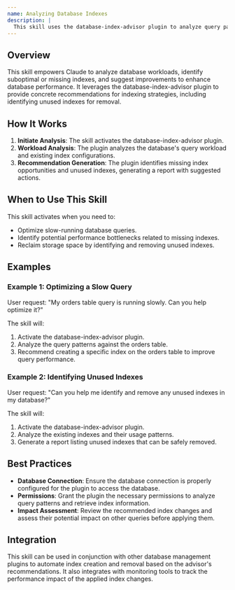 ```yaml
---
name: Analyzing Database Indexes
description: |
  This skill uses the database-index-advisor plugin to analyze query patterns and recommend optimal database indexes. It identifies missing indexes to improve query performance and unused indexes that can be removed to save storage and improve write performance. Use this skill when the user asks to "analyze database indexes", "optimize slow queries", "find missing indexes", "remove unused indexes", or requests help with "database index optimization". The plugin analyzes database workloads, detects potential indexing issues, and provides actionable recommendations for indexing strategies.
---
```


## Overview

This skill empowers Claude to analyze database workloads, identify suboptimal or missing indexes, and suggest improvements to enhance database performance. It leverages the database-index-advisor plugin to provide concrete recommendations for indexing strategies, including identifying unused indexes for removal.

## How It Works

1. **Initiate Analysis**: The skill activates the database-index-advisor plugin.
2. **Workload Analysis**: The plugin analyzes the database's query workload and existing index configurations.
3. **Recommendation Generation**: The plugin identifies missing index opportunities and unused indexes, generating a report with suggested actions.

## When to Use This Skill

This skill activates when you need to:
- Optimize slow-running database queries.
- Identify potential performance bottlenecks related to missing indexes.
- Reclaim storage space by identifying and removing unused indexes.

## Examples

### Example 1: Optimizing a Slow Query

User request: "My orders table query is running slowly. Can you help optimize it?"

The skill will:
1. Activate the database-index-advisor plugin.
2. Analyze the query patterns against the orders table.
3. Recommend creating a specific index on the orders table to improve query performance.

### Example 2: Identifying Unused Indexes

User request: "Can you help me identify and remove any unused indexes in my database?"

The skill will:
1. Activate the database-index-advisor plugin.
2. Analyze the existing indexes and their usage patterns.
3. Generate a report listing unused indexes that can be safely removed.

## Best Practices

- **Database Connection**: Ensure the database connection is properly configured for the plugin to access the database.
- **Permissions**: Grant the plugin the necessary permissions to analyze query patterns and retrieve index information.
- **Impact Assessment**: Review the recommended index changes and assess their potential impact on other queries before applying them.

## Integration

This skill can be used in conjunction with other database management plugins to automate index creation and removal based on the advisor's recommendations. It also integrates with monitoring tools to track the performance impact of the applied index changes.